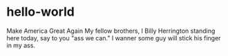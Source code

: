 # hello-world
Make America Great Again
My fellow brothers, I Billy Herrington standing here today, say to you "ass we can."
I wanner some guy will stick his finger in my ass.

